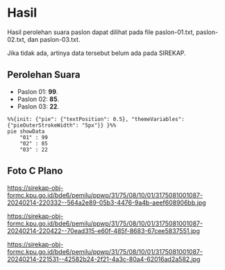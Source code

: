 # Hasil

Hasil perolehan suara paslon dapat dilihat pada file paslon-01.txt, paslon-02.txt, dan paslon-03.txt.

Jika tidak ada, artinya data tersebut belum ada pada SIREKAP.

## Perolehan Suara

 * Paslon 01: **99**.
 * Paslon 02: **85**.
 * Paslon 03: **22**.

```mermaid
%%{init: {"pie": {"textPosition": 0.5}, "themeVariables": {"pieOuterStrokeWidth": "5px"}} }%%
pie showData
    "01" : 99
    "02" : 85
    "03" : 22
```
## Foto C Plano

https://sirekap-obj-formc.kpu.go.id/bde6/pemilu/ppwp/31/75/08/10/01/3175081001087-20240214-220332--564a2e89-05b3-4476-9a4b-aeef608906bb.jpg

https://sirekap-obj-formc.kpu.go.id/bde6/pemilu/ppwp/31/75/08/10/01/3175081001087-20240214-220422--70ead315-e60f-485f-8683-67cee5837551.jpg

https://sirekap-obj-formc.kpu.go.id/bde6/pemilu/ppwp/31/75/08/10/01/3175081001087-20240214-221531--42582b24-2f21-4a3c-80a4-62016ad2a582.jpg
